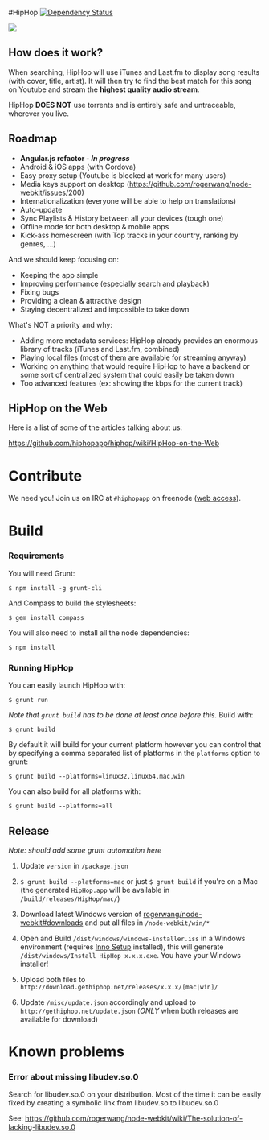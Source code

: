 #HipHop [![Dependency Status](https://david-dm.org/hiphopapp/hiphop.svg?theme=shields.io)](https://david-dm.org/hiphopapp/hiphop)

![](http://gethiphop.net/images/github_screenshot.png)

## How does it work?

When searching, HipHop will use iTunes and Last.fm to display song results (with cover, title, artist). It will then try to find the best match for this song on Youtube and stream the **highest quality audio stream**.

HipHop **DOES NOT** use torrents and is entirely safe and untraceable, wherever you live.

## Roadmap

- **Angular.js refactor - *In progress***
- Android & iOS apps (with Cordova)
- Easy proxy setup (Youtube is blocked at work for many users)
- Media keys support on desktop (https://github.com/rogerwang/node-webkit/issues/200)
- Internationalization (everyone will be able to help on translations)
- Auto-update
- Sync Playlists & History between all your devices (tough one)
- Offline mode for both desktop & mobile apps
- Kick-ass homescreen (with Top tracks in your country, ranking by genres, ...)

And we should keep focusing on:

- Keeping the app simple
- Improving performance (especially search and playback)
- Fixing bugs
- Providing a clean & attractive design
- Staying decentralized and impossible to take down

What's NOT a priority and why:

- Adding more metadata services: HipHop already provides an enormous library of tracks (iTunes and Last.fm, combined)
- Playing local files (most of them are available for streaming anyway)
- Working on anything that would require HipHop to have a backend or some sort of centralized system that could easily be taken down
- Too advanced features (ex: showing the kbps for the current track)

## HipHop on the Web

Here is a list of some of the articles talking about us:

https://github.com/hiphopapp/hiphop/wiki/HipHop-on-the-Web

# Contribute

We need you! Join us on IRC at `#hiphopapp` on freenode ([web access](http://webchat.freenode.net/?channels=hiphopapp)).

# Build

### Requirements
    
You will need Grunt:

	$ npm install -g grunt-cli

And Compass to build the stylesheets:

	$ gem install compass

You will also need to install all the node dependencies:

	$ npm install

### Running HipHop

You can easily launch HipHop with:

	$ grunt run

_Note that `grunt build` has to be done at least once before this._
Build with:

    $ grunt build

By default it will build for your current platform however you can control that
by specifying a comma separated list of platforms in the `platforms` option to
grunt:

    $ grunt build --platforms=linux32,linux64,mac,win

You can also build for all platforms with:

    $ grunt build --platforms=all

## Release

_Note: should add some grunt automation here_

1. Update `version` in `/package.json`

2. `$ grunt build --platforms=mac` or just `$ grunt build` if you're on a Mac (the generated `HipHop.app` will be available in `/build/releases/HipHop/mac/`)

3. Download latest Windows version of [rogerwang/node-webkit#downloads](https://github.com/rogerwang/node-webkit#downloads) and put all files in `/node-webkit/win/*`

4. Open and Build `/dist/windows/windows-installer.iss` in a Windows environment (requires [Inno Setup](http://www.jrsoftware.org/isdl.php#stable) installed), this will generate `/dist/windows/Install HipHop x.x.x.exe`. You have your Windows installer!

5. Upload both files to `http://download.gethiphop.net/releases/x.x.x/[mac|win]/`

6. Update `/misc/update.json` accordingly and upload to `http://gethiphop.net/update.json` (*ONLY* when both releases are available for download)


# Known problems

### Error about missing libudev.so.0

Search for libudev.so.0 on your distribution. Most of the time it can be easily fixed by creating a symbolic link from libudev.so to libudev.so.0

See: https://github.com/rogerwang/node-webkit/wiki/The-solution-of-lacking-libudev.so.0
